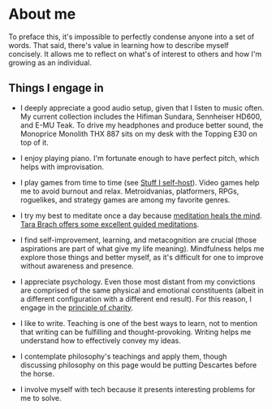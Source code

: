 # About me

To preface this, it's impossible to perfectly condense anyone into a set
of words. That said, there's value in learning how to describe myself
concisely. It allows me to reflect on what's of interest to others and
how I'm growing as an individual.

## Things I engage in

- I deeply appreciate a good audio setup, given that I listen to music
  often. My current collection includes the Hifiman Sundara, Sennheiser
  HD600, and E-MU Teak. To drive my headphones and produce better sound,
  the Monoprice Monolith THX 887 sits on my desk with the Topping E30 on
  top of it.

- I enjoy playing piano. I'm fortunate enough to have perfect pitch,
  which helps with improvisation.

- I play games from time to time (see [Stuff
  I self-host](/why-self-host.html#Stuff%20I%20self-host)). Video games
  help me to avoid burnout and relax. Metroidvanias, platformers, RPGs,
  roguelikes, and strategy games are among my favorite genres.

- I try my best to meditate once a day because [meditation heals the
  mind](https://news.harvard.edu/gazette/story/2018/04/harvard-researchers-study-how-mindfulness-may-change-the-brain-in-depressed-patients/). [Tara
  Brach offers some excellent guided
  meditations](https://www.tarabrach.com/guided-meditations/).

- I find self-improvement, learning, and metacognition are
  crucial (those aspirations are part of what give my life
  meaning). Mindfulness helps me explore those things and better myself,
  as it's difficult for one to improve without awareness and presence.

- I appreciate psychology. Even those most distant from my
  convictions are comprised of the same physical and emotional
  constituents (albeit in a different configuration with a different end
  result). For this reason, I engage in the [principle of
  charity](https://www.csus.edu/indiv/m/mayesgr/phl4/tutorial/phl4charity.htm).

- I like to write. Teaching is one of the best ways to learn, not to
  mention that writing can be fulfilling and thought-provoking. Writing
  helps me understand how to effectively convey my ideas.

- I contemplate philosophy's teachings and apply them, though discussing
  philosophy on this page would be putting Descartes before the horse.

- I involve myself with tech because it presents interesting problems
  for me to solve.
